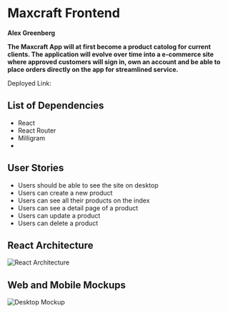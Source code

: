 # Maxcraft Frontend

**Alex Greenberg**

**The Maxcraft App will at first become a product catolog for current clients. The application will evolve over time into a e-commerce site where approved customers will sign in, own an account and be able to place orders directly on the app for streamlined service.**

Deployed Link: 

## List of Dependencies

- React
- React Router
- Milligram
- 

## User Stories

- Users should be able to see the site on desktop
- Users can create a new product
- Users can see all their products on the index
- Users can see a detail page of a product
- Users can update a product
- Users can delete a product


## React Architecture
![React Architecture](./Screenshot%202024-03-30%20at%2011.39.14 AM.png)

## Web and Mobile Mockups
![Desktop Mockup](./Screenshot%202024-03-30%20at%2010.39.54 AM.png)

